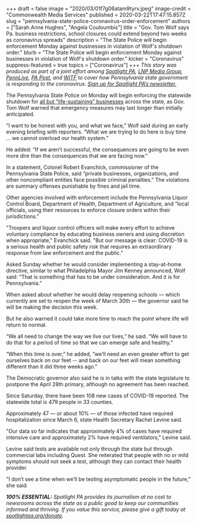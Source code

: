 +++
draft = false
image = "2020/03/01f7g06atam9tyrv.jpeg"
image-credit = "Commonwealth Media Services"
published = 2020-03-22T17:47:15.857Z
slug = "pennsylvania-state-police-coronavirus-order-enforcement"
authors = ["Sarah Anne Hughes", "Angela Couloumbis"]
title = "Gov. Tom Wolf says Pa. business restrictions, school closures could extend beyond two weeks as coronavirus spreads"
description = "The State Police will begin enforcement Monday against businesses in violation of Wolf's shutdown order."
blurb = "The State Police will begin enforcement Monday against businesses in violation of Wolf's shutdown order."
kicker = "Coronavirus"
suppress-featured = true
topics = ["Coronavirus"]
+++
<i>This story was produced as part of a joint effort among [Spotlight PA](https://www.spotlightpa.org/), [LNP Media Group](https://lancasteronline.com/), [PennLive](https://www.pennlive.com/), [PA Post](https://papost.org/), and [WITF](https://www.witf.org/) to cover how Pennsylvania state government is responding to the coronavirus. [Sign up for Spotlight PA’s newsletter.](https://www.spotlightpa.org/newsletters)</i>

The Pennsylvania State Police on Monday will begin enforcing the statewide shutdown for [all but “life-sustaining” businesses](https://slack-redir.net/link?url=https%3A%2F%2Fwww.inquirer.com%2Fhealth%2Fcoronavirus%2Fspl%2Fpennsylvania-shutdown-lifesustaining-businesses-tom-wolf-shut-down-20200319.html) across the state, as Gov. Tom Wolf warned that emergency measures may last longer than initially anticipated.

“I want to be honest with you, and what we face,” Wolf said during an early evening briefing with reporters. “What we are trying to do here is buy time … we cannot overload our health system.”

He added: “If we aren’t successful, the consequences are going to be even more dire than the consequences that we are facing now.”

In a statement, Colonel Robert Evanchick, commissioner of the Pennsylvania State Police, said “private businesses, organizations, and other noncompliant entities face possible criminal penalties.” The violations are summary offenses punishable by fines and jail time.

Other agencies involved with enforcement include the Pennsylvania Liquor Control Board, Department of Health, Department of Agriculture, and “local officials, using their resources to enforce closure orders within their jurisdictions."

"Troopers and liquor control officers will make every effort to achieve voluntary compliance by educating business owners and using discretion when appropriate,” Evanchick said. "But our message is clear: COVID-19 is a serious health and public safety risk that requires an extraordinary response from law enforcement and the public."

<script src="https://www.spotlightpa.org/embed.js" async></script><div data-spl-embed-version="1" data-spl-src="https://www.spotlightpa.org/embeds/donate/"></div>

Asked Sunday whether he would consider implementing a stay-at-home directive, similar to what Philadelphia Mayor Jim Kenney announced, Wolf said: “That is something that has to be under consideration. And it is for Pennsylvania.”

When asked about whether he would delay reopening schools — which currently are set to reopen the week of March 30th — the governor said he will be making the decision this week.

But he also warned it could take more time to reach the point where life will return to normal.

“We all need to change the way we live our lives,” he said. “We will have to do that for a period of time so that we can emerge safe and healthy.”

“When this time is over,” he added, “we’ll need an even greater effort to get ourselves back on our feet -- and back on our feet will mean something different than it did three weeks ago."

The Democratic governor also said he is in talks with the state legislature to postpone the April 28th primary, although no agreement has been reached.

Since Saturday, there have been 108 new cases of COVID-19 reported. The statewide total is 479 people in 33 counties. 

Approximately 47 — or about 10% — of those infected have required hospitalization since March 6, state Health Secretary Rachel Levine said.

"Our data so far indicates that approximately 4% of cases have required intensive care and approximately 2% have required ventilators," Levine said. 

Levine said tests are available not only through the state but through commercial labs including Quest. She reiterated that people with no or mild symptoms should not seek a test, although they can contact their health provider. 

"I don’t see a time when we’ll be testing asymptomatic people in the future,” she said.

<b><i>100% ESSENTIAL:</b> Spotlight PA provides its journalism at no cost to newsrooms across the state as a public good to keep our communities informed and thriving. If you value this service, please give a gift today at [spotlightpa.org/donate](https://www.spotlightpa.org/donate).</i>

<script src="https://www.spotlightpa.org/embed.js" async></script><div data-spl-embed-version="1" data-spl-src="<https://www.spotlightpa.org/embeds/tips/?tip_text=Do%20you%20have%20a%20tip%20about%20%3Cb%3Ehow%20Pa.'s%20government%20is%20responding%20to%20the%20coronavirus%3C%2Fb%3E%3F%20Tell%20us>."></div>